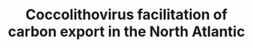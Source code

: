 ---
title: "Coccolithovirus facilitation of carbon export in the North Atlantic"
authors: "Laber C.P., J.E. Hunter, F. Carvalho, J.R. Collins, E.J. Hunter, B.M. Schieler, E. Boss, K. More, M. Frada, K. Thamatrakoln, C.M. Brown, L. Haramaty, J. Ossolinski, H. Fredricks, J.I. Nissimov, R. Vandzura, U. Sheyn, Y. Lehahn, R.J. Chant, A.M. Martins, M.J.L. Coolen, G.R. DiTullio, B.A.S. Van Mooy, K.D. Bidle"
journal: "Nature Microbiology"
volume: "3"
pages: "537-547"
year: 2018
doi: "10.1038/s41564-018-0128-4"
url: "https://doi.org/10.1038/s41564-018-0128-4"
pdf: true
openAccess: false
abstract: ""
keywords: ["coccolithovirus", "carbon export", "North Atlantic", "phytoplankton", "viral infections"]
featured: false
---